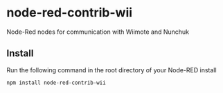 node-red-contrib-wii
====================

Node-Red nodes for communication with Wiimote and Nunchuk

Install
-------

Run the following command in the root directory of your Node-RED install

    npm install node-red-contrib-wii